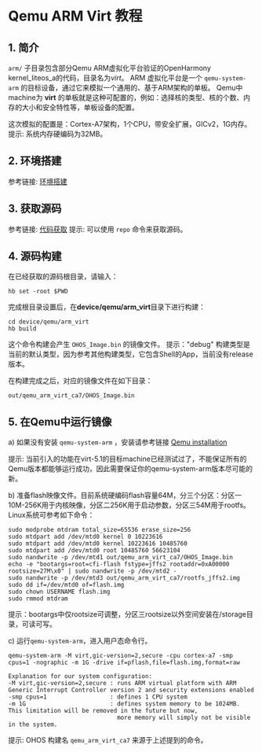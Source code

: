 # Qemu ARM Virt 教程

## 1. 简介
`arm/` 子目录包含部分Qemu ARM虚拟化平台验证的OpenHarmony kernel\_liteos\_a的代码，目录名为*virt*。
ARM 虚拟化平台是一个 `qemu-system-arm` 的目标设备，通过它来模拟一个通用的、基于ARM架构的单板。
Qemu中machine为 **virt** 的单板就是这种可配置的，例如：选择核的类型、核的个数、内存的大小和安全特性等，单板设备的配置。

这次模拟的配置是：Cortex-A7架构，1个CPU，带安全扩展，GICv2，1G内存。
提示: 系统内存硬编码为32MB。

## 2. 环境搭建

参考链接: [环境搭建](https://gitee.com/openharmony/docs/blob/master/quick-start/%E6%90%AD%E5%BB%BA%E7%8E%AF%E5%A2%83.md)

## 3. 获取源码

参考链接: [代码获取](https://gitee.com/openharmony/docs/blob/master/get-code/%E6%BA%90%E7%A0%81%E8%8E%B7%E5%8F%96.md)
提示: 可以使用 `repo` 命令来获取源码。

## 4. 源码构建

在已经获取的源码根目录，请输入：

```
hb set -root $PWD
```

完成根目录设置后，在**device/qemu/arm_virt**目录下进行构建：

```
cd device/qemu/arm_virt
hb build
```

这个命令构建会产生 `OHOS_Image.bin` 的镜像文件。
提示："debug" 构建类型是当前的默认类型，因为参考其他构建类型，它包含Shell的App，当前没有release版本。

在构建完成之后，对应的镜像文件在如下目录：
```
out/qemu_arm_virt_ca7/OHOS_Image.bin
```
## 5. 在Qemu中运行镜像

a) 如果没有安装 `qemu-system-arm` ，安装请参考链接 [Qemu installation](https://www.qemu.org/download/)

提示: 当前引入的功能在virt-5.1的目标machine已经测试过了，不能保证所有的Qemu版本都能够运行成功，因此需要保证你的qemu-system-arm版本尽可能的新。

b) 准备flash映像文件。目前系统硬编码flash容量64M，分三个分区：分区一10M-256K用于内核映像，分区二256K用于启动参数，分区三54M用于rootfs。Linux系统可参考如下命令：
```
sudo modprobe mtdram total_size=65536 erase_size=256
sudo mtdpart add /dev/mtd0 kernel 0 10223616
sudo mtdpart add /dev/mtd0 kernel 10223616 10485760
sudo mtdpart add /dev/mtd0 root 10485760 56623104
sudo nandwrite -p /dev/mtd1 out/qemu_arm_virt_ca7/OHOS_Image.bin
echo -e "bootargs=root=cfi-flash fstype=jffs2 rootaddr=0xA00000 rootsize=27M\x0" | sudo nandwrite -p /dev/mtd2 - 
sudo nandwrite -p /dev/mtd3 out/qemu_arm_virt_ca7/rootfs_jffs2.img
sudo dd if=/dev/mtd0 of=flash.img
sudo chown USERNAME flash.img
sudo rmmod mtdram
```
提示：bootargs中仅rootsize可调整，分区三rootsize以外空间安装在/storage目录，可读可写。

c) 运行`qemu-system-arm`，进入用户态命令行。

```
qemu-system-arm -M virt,gic-version=2,secure -cpu cortex-a7 -smp cpus=1 -nographic -m 1G -drive if=pflash,file=flash.img,format=raw
```

```
Explanation for our system configuration:
-M virt,gic-version=2,secure : runs ARM virtual platform with ARM Generic Interrupt Controller version 2 and security extensions enabled
-smp cpus=1                  : defines 1 CPU system
-m 1G                        : defines system memory to be 1024MB. This limitation will be removed in the future but now,
                               more memory will simply not be visible in the system.
```

提示: OHOS 构建名 `qemu_arm_virt_ca7` 来源于上述提到的命令。

